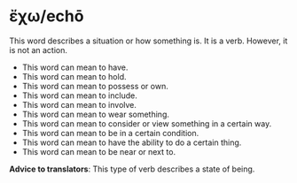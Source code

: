 # ἔχω/echō
This word describes a situation or how something is. It is a verb. However, it is not an action.
* This word can mean to have.
* This word can mean to hold.
* This word can mean to possess or own.
* This word can mean to include.
* This word can mean to involve.
* This word can mean to wear something.
* This word can mean to consider or view something in a certain way.
* This word can mean to be in a certain condition.
* This word can mean to have the ability to do a certain thing.
* This word can mean to be near or next to.


**Advice to translators**: This type of verb describes a state of being.
